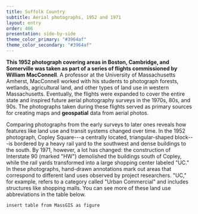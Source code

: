 ```yaml
---
title: Suffolk Country
subtitle: Aerial photographs, 1952 and 1971
layout: entry
order: 406
presentation: side-by-side
theme_color_primary: "#3964af"
theme_color_secondary: "#3964af"
---
```


**This 1952 photograph covering areas in Boston, Cambridge, and Somerville was taken as part of a series of flights commissioned by William MacConnell**. A professor at the University of Massachusetts Amherst, MacConnell worked with his students to photograph forests, wetlands, agricultural land, and other types of land use in western Massachusetts. Eventually, the flights were expanded to cover the entire state and inspired future aerial photography surveys in the 1970s, 80s, and 90s. The photographs taken during these flights served as primary sources for creating maps and **geospatial** data from aerial photos.

Comparing photographs from the early surveys to later ones reveals how features like land use and transit systems changed over time. In the 1952 photograph, Copley Square---a centrally located, triangular-shaped block---is bordered by a heavy rail yard to the southwest and dense buildings to the south. By 1971, however, a lot has changed: the construction of Interstate 90 (marked "HW") demolished the buildings south of Copley, while the rail yards transformed into a large shopping center labeled "UC." In these photographs, hand-drawn annotations mark out areas that correspond to different land uses observed by project researchers. "UC," for example, refers to a category called "Urban Commercial" and includes structures like shopping malls. You can see more of these land use abbreviations in the table below.

`
insert table from MassGIS as figure
`